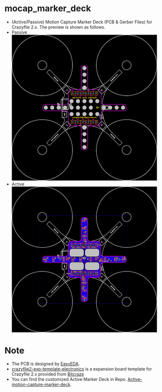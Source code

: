 # mocap_marker_deck

- (Active/Passive) Motion Capture Marker Deck (PCB & Gerber Files) for Crazyflie 2.x. The preview is shown as follows.
- Passive
  ![pcb_preview](./Passive//MoCap_Marker_Deck.png)
- Active
  ![active_pcb](./Active/PCB_Active_MoCap_Deck.png)

# Note

- The PCB is designed by [EasyEDA](https://easyeda.com/).
- [crazyflie2-exp-template-electronics](https://github.com/bitcraze/crazyflie2-exp-template-electronics) is a expansion board template for Crazyflie 2.x provided from [Bitcraze](https://bitcraze.io/)
- You can find the customized Active Marker Deck in Repo. [Active-motion-capture-marker-deck](https://github.com/ETH-PBL/Active-motion-capture-marker-deck).
